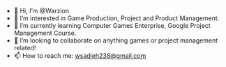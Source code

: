 - 👋 Hi, I’m @Warzion
- 👀 I’m interested in Game Production, Project and Product Management.
- 🌱 I’m currently learning Computer Games Enterprise, Google Project Management Course. 
- 💞️ I’m looking to collaborate on anything games or project management related! 
- 📫 How to reach me: wsadieh238@gmail.com


<!---
Warzion/Warzion is a ✨ special ✨ repository because its `README.md` (this file) appears on your GitHub profile.
You can click the Preview link to take a look at your changes.
--->
